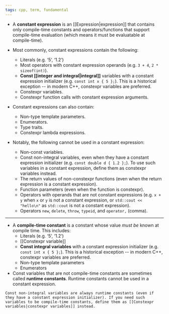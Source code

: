 ```yaml
---
tags: cpp, term, fundamental
---
```


- A **constant expression** is an [[Expression|expression]] that contains only compile-time constants and operators/functions that support compile-time evaluation (which means it must be evaluatable at compile-time).
- Most commonly, constant expressions contain the following:
	- Literals (e.g. ‘5’, ‘1.2’)
	- Most operators with constant expression operands (e.g. `3 + 4`, `2 * sizeof(int)`).
	- **Const [[integer and integral|integral]]** variables with a constant expression initializer (e.g. `const int x { 5 };`). This is a historical exception -- in modern C++, constexpr variables are preferred.
	- Constexpr variables.
	- Constexpr function calls with constant expression arguments.

- Constant expressions can also contain:
	- Non-type template parameters.
	- Enumerators.
	- Type traits.
	- Constexpr lambda expressions.

- Notably, the following cannot be used in a constant expression:
	- Non-const variables.
	- Const non-integral variables, even when they have a constant expression initializer (e.g. `const double d { 1.2 };`). To use such variables in a constant expression, define them as constexpr variables instead.
	- The return values of non-constexpr functions (even when the return expression is a constant expression).
	- Function parameters (even when the function is constexpr).
	- Operators with operands that are not constant expressions (e.g. `x + y` when `x` or `y` is not a constant expression, or `std::cout << "hello\n"` as `std::cout` is not a constant expression).
	- Operators `new`, `delete`, `throw`, `typeid`, and `operator,` (comma).

---

- A **compile-time constant** is a constant whose value _must be_ known at compile time. This includes:
	- Literals (e.g. ‘5’, ‘1.2’)
	- [[Constexpr variable]]
	- **Const integral variables** with a constant expression initializer (e.g. `const int x { 5 };`). This is a historical exception -- in modern C++, constexpr variables are preferred.
	- Non-type template parameters
	- Enumerators
- Const variables that are not compile-time constants are sometimes called **runtime constants**. Runtime constants cannot be used in a constant expression.

```ad-tip
Const non-integral variables are always runtime constants (even if they have a constant expression initializer). If you need such variables to be compile-time constants, define them as [[Constexpr variables|constexpr variables]] instead.
```